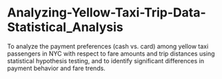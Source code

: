 # Analyzing-Yellow-Taxi-Trip-Data-Statistical_Analysis
To analyze the payment preferences (cash vs. card) among yellow taxi passengers in NYC with respect to fare amounts and trip distances using statistical hypothesis testing, and to identify significant differences in payment behavior and fare trends.
